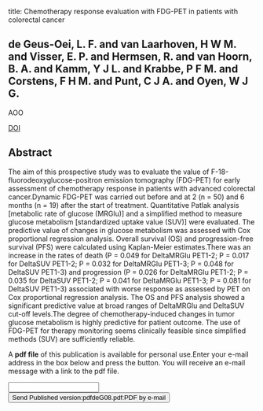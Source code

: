 title: Chemotherapy response evaluation with FDG-PET in patients with colorectal cancer

## de Geus-Oei, L. F. and van Laarhoven, H W M. and Visser, E. P. and Hermsen, R. and van Hoorn, B. A. and Kamm, Y J L. and Krabbe, P F M. and Corstens, F H M. and Punt, C J A. and Oyen, W J G.
AOO

<a href="https://doi.org/10.1093/annonc/mdm470">DOI</a>

## Abstract
The aim of this prospective study was to evaluate the value of F-18-fluorodeoxyglucose-positron emission tomography (FDG-PET) for early assessment of chemotherapy response in patients with advanced colorectal cancer.Dynamic FDG-PET was carried out before and at 2 (n = 50) and 6 months (n = 19) after the start of treatment. Quantitative Patlak analysis [metabolic rate of glucose (MRGlu)] and a simplified method to measure glucose metabolism [standardized uptake value (SUV)] were evaluated. The predictive value of changes in glucose metabolism was assessed with Cox proportional regression analysis. Overall survival (OS) and progression-free survival (PFS) were calculated using Kaplan-Meier estimates.There was an increase in the rates of death (P = 0.049 for DeltaMRGlu PET1-2; P = 0.017 for DeltaSUV PET1-2; P = 0.032 for DeltaMRGlu PET1-3; P = 0.048 for DeltaSUV PET1-3) and progression (P = 0.026 for DeltaMRGlu PET1-2; P = 0.035 for DeltaSUV PET1-2; P = 0.041 for DeltaMRGlu PET1-3; P = 0.081 for DeltaSUV PET1-3) associated with worse response as assessed by PET on Cox proportional regression analysis. The OS and PFS analysis showed a significant predictive value at broad ranges of DeltaMRGlu and DeltaSUV cut-off levels.The degree of chemotherapy-induced changes in tumor glucose metabolism is highly predictive for patient outcome. The use of FDG-PET for therapy monitoring seems clinically feasible since simplified methods (SUV) are sufficiently reliable.

A <b>pdf file</b> of this publication is available for personal use.Enter your e-mail address in the box below and press the button. You will receive an e-mail message with a link to the pdf file.
<form action="sender.php">  <input type="text" name="email">  <input type="submit" value="Send Published version:pdfdeG08.pdf:PDF by e-mail"></form>